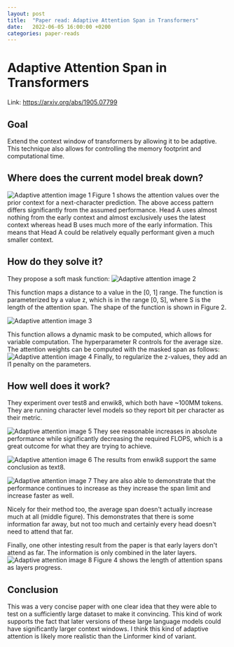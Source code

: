 ```yaml
---
layout: post
title:  "Paper read: Adaptive Attention Span in Transformers"
date:   2022-06-05 16:00:00 +0200
categories: paper-reads
---
```



# Adaptive Attention Span in Transformers
Link: https://arxiv.org/abs/1905.07799

## Goal
Extend the context window of transformers by allowing it to be adaptive. This technique also allows for controlling the memory footprint and computational time.

## Where does the current model break down?
![Adaptive attention image 1]({{site.url}}/assets/images/adaptive-attention/image-1.png)
Figure 1 shows the attention values over the prior context for a next-character prediction. The above access pattern differs significantly from the assumed performance. Head A uses almost nothing from the early context and almost exclusively uses the latest context whereas head B uses much more of the early information. This means that Head A could be relatively equally performant given a much smaller context.

## How do they solve it?
They propose a soft mask function:
![Adaptive attention image 2]({{site.url}}/assets/images/adaptive-attention/image-2.png)

This function maps a distance to a value in the [0, 1] range. The function is parameterized by a value z, which is in the range [0, S], where S is the length of the attention span. The shape of the function is shown in Figure 2.

![Adaptive attention image 3]({{site.url}}/assets/images/adaptive-attention/image-3.png)

This function allows a dynamic mask to be computed, which allows for variable computation. The hyperparameter R controls for the average size. The attention weights can be computed with the masked span as follows:
![Adaptive attention image 4]({{site.url}}/assets/images/adaptive-attention/image-4.png)
Finally, to regularize the z-values, they add an l1 penalty on the parameters.

## How well does it work?
They experiment over test8 and enwik8, which both have ~100MM tokens. They are running character level models so they report bit per character as their metric.

![Adaptive attention image 5]({{site.url}}/assets/images/adaptive-attention/image-5.png)
They see reasonable increases in absolute performance while significantly decreasing the required FLOPS, which is a great outcome for what they are trying to achieve.

![Adaptive attention image 6]({{site.url}}/assets/images/adaptive-attention/image-6.png)
The results from enwik8 support the same conclusion as text8.

![Adaptive attention image 7]({{site.url}}/assets/images/adaptive-attention/image-7.png)
They are also able to demonstrate that the performance continues to increase as they increase the span limit and increase faster as well. 

Nicely for their method too, the average span doesn't actually increase much at all (middle figure). This demonstrates that there is some information far away, but not too much and certainly every head doesn't need to attend that far. 

Finally, one other intesting result from the paper is that early layers don't attend as far. The information is only combined in the later layers.
![Adaptive attention image 8]({{site.url}}/assets/images/adaptive-attention/image-8.png)
Figure 4 shows the length of attention spans as layers progress.

## Conclusion
This was a very concise paper with one clear idea that they were able to test on a sufficiently large dataset to make it convincing. This kind of work supports the fact that later versions of these large language models could have significantly larger context windows. I think this kind of adaptive attention is likely more realistic than the Linformer kind of variant.
